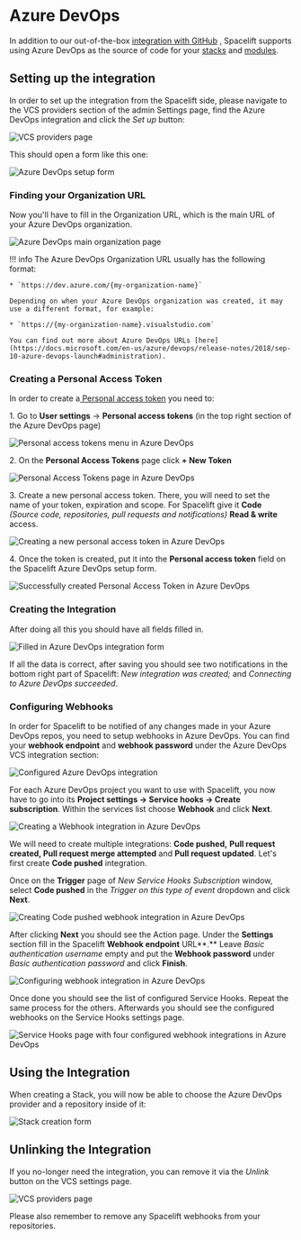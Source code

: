 # Azure DevOps

In addition to our out-of-the-box [integration with GitHub](github.md) , Spacelift supports using Azure DevOps as the source of code for your [stacks](../../concepts/stack/) and [modules](../../vendors/terraform/module-registry.md).

## Setting up the integration

In order to set up the integration from the Spacelift side, please navigate to the VCS providers section of the admin Settings page, find the Azure DevOps integration and click the _Set up_ button:

![VCS providers page](<../../assets/screenshots/image (88).png>)

This should open a form like this one:

![Azure DevOps setup form](<../../assets/screenshots/image (89).png>)

### Finding your Organization URL

Now you'll have to fill in the Organization URL, which is the main URL of your Azure DevOps organization.

![Azure DevOps main organization page](../../assets/screenshots/azureDevOps1.png)

!!! info
    The Azure DevOps Organization URL usually has the following format:

    * `https://dev.azure.com/{my-organization-name}`

    Depending on when your Azure DevOps organization was created, it may use a different format, for example:

    * `https://{my-organization-name}.visualstudio.com`

    You can find out more about Azure DevOps URLs [here](https://docs.microsoft.com/en-us/azure/devops/release-notes/2018/sep-10-azure-devops-launch#administration).

### Creating a Personal Access Token

In order to create a[ Personal access token](https://docs.microsoft.com/en-us/azure/devops/organizations/accounts/use-personal-access-tokens-to-authenticate) you need to:

1\. Go to **User settings** -> **Personal access tokens** (in the top right section of the Azure DevOps page)

![Personal access tokens menu in Azure DevOps](../../assets/screenshots/azureDevOpsPersonalAccessToken1.png)

2\. On the **Personal Access Tokens** page click **+ New Token**

![Personal Access Tokens page in Azure DevOps](../../assets/screenshots/azureDevOpsPersonalAccessToken3.png)

3\. Create a new personal access token. There, you will need to set the name of your token, expiration and scope. For Spacelift give it **Code** _(Source code, repositories, pull requests and notifications)_ **Read & write** access.

![Creating a new personal access token in Azure DevOps](../../assets/screenshots/azureDevOps-personalAccessToken3.png)

4\. Once the token is created, put it into the **Personal access token** field on the Spacelift Azure DevOps setup form.

![Successfully created Personal Access Token in Azure DevOps](../../assets/screenshots/azureDevOpsPeronalAccessToken5.png)

### Creating the Integration

After doing all this you should have all fields filled in.

![Filled in Azure DevOps integration form](../../assets/screenshots/azureDevOpsPeronalAccessToken6.png)

If all the data is correct, after saving you should see two notifications in the bottom right part of Spacelift: _New integration was created;_ and _Connecting to Azure DevOps succeeded_.

### Configuring Webhooks

In order for Spacelift to be notified of any changes made in your Azure DevOps repos, you need to setup webhooks in Azure DevOps. You can find your **webhook endpoint** and **webhook password** under the Azure DevOps VCS integration section:

![Configured Azure DevOps integration](<../../assets/screenshots/image (92).png>)

For each Azure DevOps project you want to use with Spacelift, you now have to go into its **Project settings -> Service hooks -> Create subscription**. Within the services list choose **Webhook** and click **Next**.

![Creating a Webhook integration in Azure DevOps](../../assets/screenshots/azureWebhooks1.gif)

We will need to create multiple integrations: **Code pushed,** **Pull request created, Pull request merge attempted** and **Pull request updated**. Let's first create **Code pushed** integration.

Once on the **Trigger** page of _New Service Hooks Subscription_ window, select **Code pushed** in the _Trigger on this type of event_ dropdown and click **Next**.

![Creating Code pushed webhook integration in Azure DevOps](../../assets/screenshots/azureWebhooks2.png)

After clicking **Next** you should see the Action page. Under the **Settings** section fill in the Spacelift **Webhook endpoint** URL**.** Leave _Basic authentication username_ empty and put the **Webhook password** under _Basic authentication password_ and click **Finish**.

![Configuring webhook integration in Azure DevOps](../../assets/screenshots/azureWebhooks3.png)

Once done you should see the list of configured Service Hooks. Repeat the same process for the others. Afterwards you should see the configured webhooks on the Service Hooks settings page.

![Service Hooks page with four configured webhook integrations in Azure DevOps](<../../assets/screenshots/image (108) (1).png>)

## Using the Integration

When creating a Stack, you will now be able to choose the Azure DevOps provider and a repository inside of it:

![Stack creation form](<../../assets/screenshots/image (93).png>)

## Unlinking the Integration

If you no-longer need the integration, you can remove it via the _Unlink_ button on the VCS settings page.

![VCS providers page](<../../assets/screenshots/image (94).png>)

Please also remember to remove any Spacelift webhooks from your repositories.
